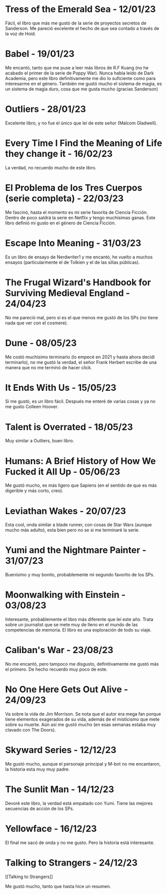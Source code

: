 # Tress of the Emerald Sea - 12/01/23

Fácil, el libro que más me gustó de la serie de proyectos secretos de Sanderson. Me pareció excelente el hecho de que sea contado a través de la voz de Hoid. 

# Babel - 19/01/23 

Me encantó, tanto que me puse a leer más libros de R.F Kuang (no he acabado el primer de la serie de Poppy War). Nunca había leído de Dark Academia, pero este libro definitivamente me dio lo suficiente como para interesarme en el género. 
También me gustó mucho el sistema de magia, es un sistema de magia duro, cosa que me gusta mucho (gracias Sanderson)

# Outliers - 28/01/23

Excelente libro, y no fue el único que leí de este señor (Malcom Gladwell).

# Every Time I Find the Meaning of Life they change it - 16/02/23

La verdad, no recuerdo mucho de este libro. 

# El Problema de los Tres Cuerpos (serie completa) - 22/03/23

Me fascinó, hasta el momento es mi serie favorita de Ciencia Ficción. Dentro de poco saldrá la serie en Netflix y tengo muchísimas ganas. Este libro definió mi gusto en el género de Ciencia Ficción. 

# Escape Into Meaning - 31/03/23

Es un libro de ensayo de Nerdwriter1 y me encantó, he vuelto a muchos ensayos (particularmente el de Tolkien y el de las sillas públicas).

# The Frugal Wizard's Handbook for Surviving Medieval England - 24/04/23

No me pareció mal, pero si es el que menos me gustó de los SPs (no tiene nada que ver con el cosmere).

# Dune - 08/05/23

Me costó muchísimo terminarlo (lo empecé en 2021 y hasta ahora decidí terminarlo), no me gustó la verdad, el señor Frank Herbert escribe de una manera que no me terminó de hacer click.

# It Ends With Us - 15/05/23

Si me gustó, es un libro fácil. Después me enteré de varias cosas y ya no me gusto Colleen Hoover.

# Talent is Overrated - 18/05/23

Muy similar a Outliers, buen libro.

# Humans: A Brief History of How We Fucked it All Up - 05/06/23

 Me gustó mucho, es más ligero que Sapiens (en el sentido de que es más digerible y más corto, creo).

# Leviathan Wakes - 20/07/23

Esta cool, onda similar a blade runner, con cosas de Star Wars (aunque mucho más adulto), esta bien pero no se si me terminaré la serie.

# Yumi and the Nightmare Painter - 31/07/23

Buenísimo y muy bonito, probablemente mi segundo favorito de los SPs. 

# Moonwalking with Einstein - 03/08/23

Interesante, probablemente el libro más diferente que leí este año. Trata sobre un journalist que se mete muy de lleno en el mundo de las competencias de memoria. El libro es una exploración de todo su viaje. 

# Caliban's War - 23/08/23

No me encantó, pero tampoco me disgusto, definitivamente me gustó más el primero. De hecho recuerdo muy poco de este.

# No One Here Gets Out Alive - 24/09/23

Va sobre la vida de Jim Morrison. Se nota que el autor era mega fan porque tiene elementos exagerados de su vida, además de el misticismo que mete sobre su muerte. Aún así me gustó mucho (en esas semanas estaba muy clavado con The Doors).

# Skyward Series - 12/12/23

Me gustó mucho, aunque el personaje principal y M-bot no me encantaron, la historia esta muy muy padre. 

# The Sunlit Man - 14/12/23

Devoré este libro, la verdad está empatado con Yumi. Tiene las mejores secuencias de acción de los SPs. 

# Yellowface - 16/12/23

El final me sacó de onda y no me gusto. Pero la historia está interesante. 

# Talking to Strangers - 24/12/23

[[Talking to Strangers]]

Me gustó mucho, tanto que hasta hice un resumen. 